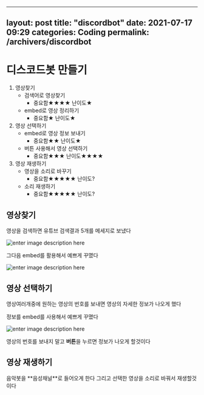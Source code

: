 
---
layout: post
title:  "discordbot"
date:   2021-07-17 09:29
categories: Coding
permalink: /archivers/discordbot
---

<h1>디스코드봇 만들기</h1>


1. 영상찾기
	  + 검색어로 영상찾기
	     - 중요함★★★★ 난이도★
      + embed로 영상 정리하기
         - 중요함★ 난이도★
2. 영상 선택하기
   - embed로 영상 정보 보내기
      - 중요함★★ 난이도★
   - 버튼 사용해서 영상 선택하기
	   - 중요함★★★ 난이도★★★★
3. 영상 재생하기
   - 영상을 소리로 바꾸기
     - 중요함★★★★★ 난이도?
   - 소리 재생하기
     - 중요함★★★★★ 난이도?
   
  

<h2> 영상찾기 </h2> 
영상을 검색하면 유튜브 검색결과 5개를 메세지로 보냈다

![enter image description here](https://gnaud221.github.io/image/asdf.png)

그다음 embed를 활용해서 예쁘게 꾸몄다 

![enter image description here](https://gnaud221.github.io/image/embedclose.png)


<h2> 영상 선택하기 </h2> 
영상여러개중에 원하는 영상의 번호를 보내면 영상의 자세한 정보가 나오게 했다

정보를 embed를 사용해서 예쁘게 꾸몄다

![enter image description here](https://gnaud221.github.io/image/embedchose.png)

영상의 번호를 보내지 말고 **버튼**을 누르면 정보가 나오게 할것이다 
<h2> 영상 재생하기 </h2> 
음악봇을 **음성채널**로 들어오게 한다
그리고 선택한 영상을 소리로 바꿔서 
재생할것이다
